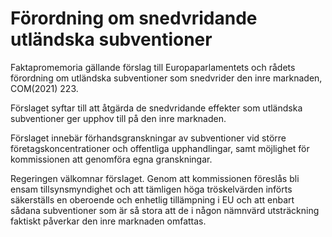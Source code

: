 # Förordning om snedvridande utländska subventioner

Faktapromemoria gällande förslag till Europaparlamentets och rådets förordning om utländska subventioner som snedvrider den inre marknaden, COM(2021\) 223\.

Förslaget syftar till att åtgärda de snedvridande effekter som utländska subventioner ger upphov till på den inre marknaden.

Förslaget innebär förhandsgranskningar av subventioner vid större företagskoncentrationer och offentliga upphandlingar, samt möjlighet för kommissionen att genomföra egna granskningar.

Regeringen välkomnar förslaget. Genom att kommissionen föreslås bli ensam tillsynsmyndighet och att tämligen höga tröskelvärden införts säkerställs en oberoende och enhetlig tillämpning i EU och att enbart sådana subventioner som är så stora att de i någon nämnvärd utsträckning faktiskt påverkar den inre marknaden omfattas.
